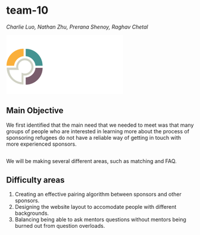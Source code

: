 # team-10
<i> Charlie Luo, Nathan Zhu, Prerana Shenoy, Raghav Chetal </i>

<img src = "/team10/static/images/refugeehub.jpg"></img>
## Main Objective

We first identified that the main need that we needed to meet was that many groups of people who are interested in learning more about the process of sponsoring refugees do not have a reliable way of getting in touch with more experienced sponsors.

## 
We will be making several different areas, such as matching and FAQ.

## Difficulty areas
1. Creating an effective pairing algorithm between sponsors and other sponsors.
2. Designing the website layout to accomodate people with different backgrounds.
3. Balancing being able to ask mentors questions without mentors being burned out from question overloads.
